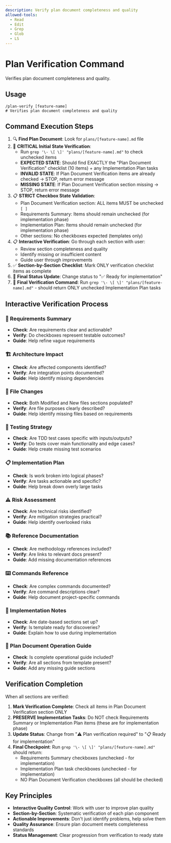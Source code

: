 ```yaml
---
description: Verify plan document completeness and quality
allowed-tools:
  - Read
  - Edit
  - Grep
  - Glob
  - LS
---
```


# Plan Verification Command

Verifies plan document completeness and quality.

## Usage

```
/plan-verify [feature-name]
# Verifies plan document completeness and quality
```

## Command Execution Steps

1. 🔍 **Find Plan Document**: Look for `plans/[feature-name].md` file
2. 🔎 **CRITICAL Initial State Verification**: 
   - Run `grep '\- \[ \]' "plans/[feature-name].md"` to check unchecked items
   - **EXPECTED STATE**: Should find EXACTLY the "Plan Document Verification" checklist (10 items) + any Implementation Plan tasks
   - **INVALID STATE**: If Plan Document Verification items are already checked → STOP, return error message
   - **MISSING STATE**: If Plan Document Verification section missing → STOP, return error message
3. 📋 **STRICT Checkbox State Validation**:
   - Plan Document Verification section: ALL items MUST be unchecked `[ ]`
   - Requirements Summary: Items should remain unchecked (for implementation phase)
   - Implementation Plan: Items should remain unchecked (for implementation phase)
   - Other sections: No checkboxes expected (templates only)
4. 📋 **Interactive Verification**: Go through each section with user:
   - Review section completeness and quality
   - Identify missing or insufficient content
   - Guide user through improvements
5. ✅ **Section-by-Section Checklist**: Mark ONLY verification checklist items as complete
6. 🚀 **Final Status Update**: Change status to "✅ Ready for implementation"
7. 🔎 **Final Verification Command**: Run `grep '\- \[ \]' "plans/[feature-name].md"` - should return ONLY unchecked Implementation Plan tasks

## Interactive Verification Process

### 📄 Requirements Summary
- **Check**: Are requirements clear and actionable?
- **Verify**: Do checkboxes represent testable outcomes?
- **Guide**: Help refine vague requirements

### 🏗️ Architecture Impact  
- **Check**: Are affected components identified?
- **Verify**: Are integration points documented?
- **Guide**: Help identify missing dependencies

### 📁 File Changes
- **Check**: Both Modified and New files sections populated?
- **Verify**: Are file purposes clearly described?
- **Guide**: Help identify missing files based on requirements

### 🧪 Testing Strategy
- **Check**: Are TDD test cases specific with inputs/outputs?
- **Verify**: Do tests cover main functionality and edge cases?
- **Guide**: Help create missing test scenarios

### 📋 Implementation Plan
- **Check**: Is work broken into logical phases?
- **Verify**: Are tasks actionable and specific?
- **Guide**: Help break down overly large tasks

### ⚠️ Risk Assessment
- **Check**: Are technical risks identified?
- **Verify**: Are mitigation strategies practical?
- **Guide**: Help identify overlooked risks

### 📚 Reference Documentation
- **Check**: Are methodology references included?
- **Verify**: Are links to relevant docs present?
- **Guide**: Add missing documentation references

### ⌨️ Commands Reference
- **Check**: Are complex commands documented?
- **Verify**: Are command descriptions clear?
- **Guide**: Help document project-specific commands

### 📝 Implementation Notes
- **Check**: Are date-based sections set up?
- **Verify**: Is template ready for discoveries?
- **Guide**: Explain how to use during implementation

### 📖 Plan Document Operation Guide
- **Check**: Is complete operational guide included?
- **Verify**: Are all sections from template present?
- **Guide**: Add any missing guide sections

## Verification Completion

When all sections are verified:

1. **Mark Verification Complete**: Check all items in Plan Document Verification section ONLY
2. **PRESERVE Implementation Tasks**: Do NOT check Requirements Summary or Implementation Plan items (these are for implementation phase)
3. **Update Status**: Change from "⚠️ Plan verification required" to "📋 Ready for implementation"
4. **Final Checkpoint**: Run `grep '\- \[ \]' "plans/[feature-name].md"` should return:
   - Requirements Summary checkboxes (unchecked - for implementation)
   - Implementation Plan task checkboxes (unchecked - for implementation)
   - NO Plan Document Verification checkboxes (all should be checked)

## Key Principles

- **Interactive Quality Control**: Work with user to improve plan quality
- **Section-by-Section**: Systematic verification of each plan component
- **Actionable Improvements**: Don't just identify problems, help solve them
- **Quality Assurance**: Ensure plan document meets completeness standards
- **Status Management**: Clear progression from verification to ready state